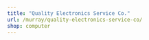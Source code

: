 ```yaml
---
title: "Quality Electronics Service Co."
url: /murray/quality-electronics-service-co/
shop: computer
---
```

